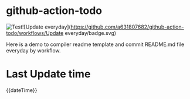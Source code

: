 # github-action-todo

![Test](https://github.com/a631807682/github-action-todo/workflows/Test/badge.svg)![Update everyday](https://github.com/a631807682/github-action-todo/workflows/Update everyday/badge.svg)

Here is a demo to compiler readme template and commit README.md file everyday by workflow.

# Last Update time

{{dateTime}}
